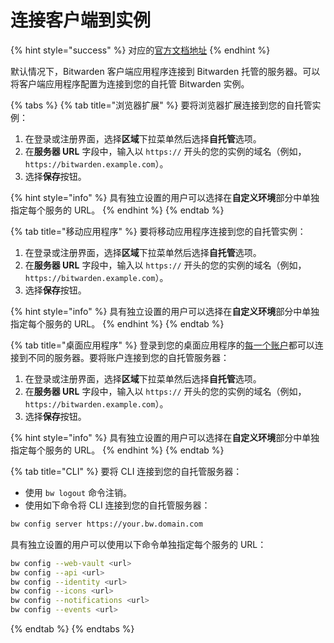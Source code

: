 # 连接客户端到实例

{% hint style="success" %}
对应的[官方文档地址](https://bitwarden.com/help/article/change-client-environment/)
{% endhint %}

默认情况下，Bitwarden 客户端应用程序连接到 Bitwarden 托管的服务器。可以将客户端应用程序配置为连接到您的自托管 Bitwarden 实例。

{% tabs %}
{% tab title="浏览器扩展" %}
要将浏览器扩展连接到您的自托管实例：

1. 在登录或注册界面，选择**区域**下拉菜单然后选择**自托管**选项。
2. 在**服务器 URL** 字段中，输入以 `https://` 开头的您的实例的域名（例如， `https://bitwarden.example.com`）。
3. 选择**保存**按钮。

{% hint style="info" %}
具有独立设置的用户可以选择在**自定义环境**部分中单独指定每个服务的 URL。
{% endhint %}
{% endtab %}

{% tab title="移动应用程序" %}
要将移动应用程序连接到您的自托管实例：

1. 在登录或注册界面，选择**区域**下拉菜单然后选择**自托管**选项。
2. 在**服务器 URL** 字段中，输入以 `https://` 开头的您的实例的域名（例如， `https://bitwarden.example.com`）。
3. 选择**保存**按钮。

{% hint style="info" %}
具有独立设置的用户可以选择在**自定义环境**部分中单独指定每个服务的 URL。
{% endhint %}
{% endtab %}

{% tab title="桌面应用程序" %}
登录到您的桌面应用程序的[每一个账户](../your-vault/account-switching.md)都可以连接到不同的服务器。要将账户连接到您的自托管服务器：

1. 在登录或注册界面，选择**区域**下拉菜单然后选择**自托管**选项。
2. 在**服务器 URL** 字段中，输入以 `https://` 开头的您的实例的域名（例如， `https://bitwarden.example.com`）。
3. 选择**保存**按钮。

{% hint style="info" %}
具有独立设置的用户可以选择在**自定义环境**部分中单独指定每个服务的 URL。
{% endhint %}
{% endtab %}

{% tab title="CLI" %}
要将 CLI 连接到您的自托管服务器：

* 使用 `bw logout` 命令注销。
* 使用如下命令将 CLI 连接到您的自托管服务器：

```bash
bw config server https://your.bw.domain.com
```

具有独立设置的用户可以使用以下命令单独指定每个服务的 URL：

```bash
bw config --web-vault <url>
bw config --api <url>
bw config --identity <url>
bw config --icons <url>
bw config --notifications <url>
bw config --events <url>
```
{% endtab %}
{% endtabs %}
